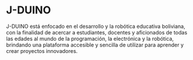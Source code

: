 # J-DUINO
J-DUINO está enfocado en el desarrollo y la robótica educativa boliviana, con la finalidad de acercar a estudiantes, docentes y aficionados de todas las edades al mundo de la programación, la electrónica y la robótica, brindando una plataforma accesible y sencilla de utilizar para aprender y crear proyectos innovadores.
